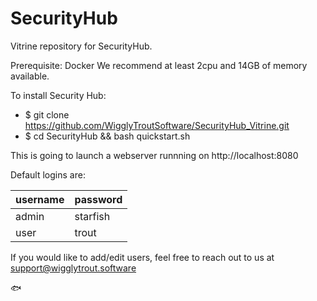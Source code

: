 # SecurityHub
Vitrine repository for SecurityHub.

Prerequisite: Docker
We recommend at least 2cpu and 14GB of memory available.

To install Security Hub:
- $ git clone https://github.com/WigglyTroutSoftware/SecurityHub_Vitrine.git
- $ cd SecurityHub && bash quickstart.sh

This is going to launch a webserver runnning on http://localhost:8080

Default logins are:

|  username | password  |
|---|---|
|  admin | starfish  |
|  user | trout  |

If you would like to add/edit users, feel free to reach out to us at support@wigglytrout.software

🐟

